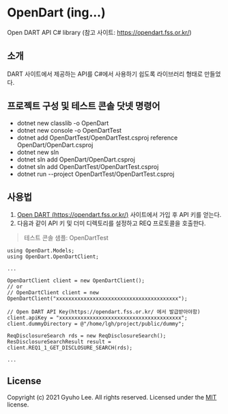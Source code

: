 # OpenDart (ing...)
Open DART API C# library (참고 사이트: https://opendart.fss.or.kr/)

## 소개
DART 사이트에서 제공하는 API를 C#에서 사용하기 쉽도록 라이브러리 형태로 만들었다.

## 프로젝트 구성 및 테스트 콘솔 닷넷 명령어
- dotnet new classlib -o OpenDart
- dotnet new console -o OpenDartTest
- dotnet add OpenDartTest/OpenDartTest.csproj reference OpenDart/OpenDart.csproj
- dotnet new sln
- dotnet sln add OpenDart/OpenDart.csproj
- dotnet sln add OpenDartTest/OpenDartTest.csproj
- dotnet run --project OpenDartTest/OpenDartTest.csproj

## 사용법
1. [Open DART (https://opendart.fss.or.kr/)](https://opendart.fss.or.kr/) 사이트에서 가입 후 API 키를 얻는다.
2. 다음과 같이 API 키 및 더미 디렉토리를 설정하고 REQ 프로토콜을 호출한다.
   
> 테스트 콘솔 샘플: OpenDartTest

~~~
using OpenDart.Models;
using OpenDart.OpenDartClient;

...

OpenDartClient client = new OpenDartClient();
// or
// OpenDartClient client = new OpenDartClient("xxxxxxxxxxxxxxxxxxxxxxxxxxxxxxxxxxxxxxxx");

// Open DART API Key(https://opendart.fss.or.kr/ 에서 발급받아야함)
client.apiKey = "xxxxxxxxxxxxxxxxxxxxxxxxxxxxxxxxxxxxxxxx";
client.dummyDirectory = @"/home/lgh/project/public/dummy";

ReqDisclosureSearch rds = new ReqDisclosureSearch();
ResDisclosureSearchResult result = client.REQ1_1_GET_DISCLOSURE_SEARCH(rds);

...
~~~

## License
Copyright (c) 2021 Gyuho Lee. All rights reserved.
Licensed under the [MIT](./LICENSE) license.
